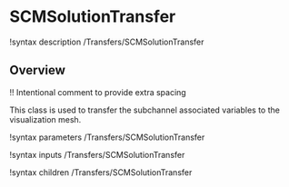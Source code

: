 # SCMSolutionTransfer

!syntax description /Transfers/SCMSolutionTransfer

## Overview

!! Intentional comment to provide extra spacing

This class is used to transfer the subchannel associated variables to the visualization mesh.

!syntax parameters /Transfers/SCMSolutionTransfer

!syntax inputs /Transfers/SCMSolutionTransfer

!syntax children /Transfers/SCMSolutionTransfer
